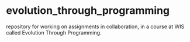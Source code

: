 # evolution_through_programming
repository for working on assignments in collaboration, in a course at WIS called Evolution Through Programming. 
